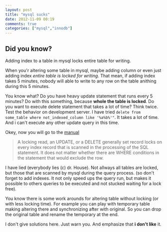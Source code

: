 ```yaml
---
layout: post
title: "mysql sucks"
date: 2012-11-09 00:19
comments: true
categories: ["mysql","innodb"] 
---
```

## Did you know?
Adding index to a table in mysql locks entire table for writing.
<!-- more -->
When you'r altering some table in mysql, maybe adding column or even just adding index *entire table is locked for writing*. That mean, if adding index takes 5 minutes, nobody will able to write to any row on the table anithing during this 5 minutes.

You know what? Do you have heavy update statement that runs every 5 minutes? Do with this something, because **whole the table is locked**. Do you want to execute delete statement that takes a lot of time? Think twice. Test the behavior on development server. I have tried `delete from some_table where not_indexed_column like '%a%b%'"`. It takes a lot of time. And i can't execute any other update query in this time.

Okey, now you will go to the [manual](http://dev.mysql.com/doc/refman/5.0/en/innodb-locks-set.html)
> A locking read, an UPDATE, or a DELETE generally set record locks on every index record that is scanned in the processing of the SQL statement. It does not matter whether there are WHERE conditions in the statement that would exclude the row.

I have lied (everybody lies (c) dr. House). Not allways all tables are locked, but those that are scanned by mysql during the query process. (so don't forget to add indexes. It not only speed ups the query run, but makes it possible to others queries to be executed and not stucked waiting for a lock free).

You know there is some work arounds for altering table without locking (or with less locking time). For example you can play with temporary table making altering there and synchronizing after with original. So you can drop the original table and rename the temporary at the end.

I don't give solutions here. Just warn you. And emphasize that **i don't like** it.

